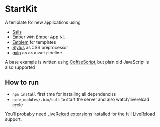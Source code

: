 # StartKit

A template for new applications using

* [Sails](http://sailsjs.org)
* [Ember](http://emberjs.com) with [Ember App Kit](http://iamstef.net/ember-app-kit/)
* [Emblem](http://emblemjs.com) for templates
* [Stylus](http://learnboost.github.io/stylus/) as CSS preprocessor
* [gulp](http://gulpjs.com) as an asset pipeline

A base example is written using [CoffeeScript](http://coffeescript.org),
but plain old JavaScript is also supported

## How to run

* `npm install` first time for installing all dependencies
* `node_modules/.bin/cult` to start the server and also watch/livereload cycle

You'll probably need [LiveReload extensions](http://feedback.livereload.com/knowledgebase/articles/86242-how-do-i-install-and-use-the-browser-extensions-)
installed for the full LiveReload support.
